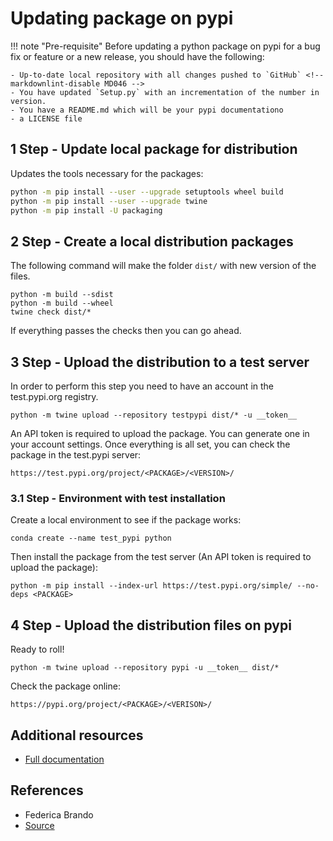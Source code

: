 # Updating package on pypi

!!! note "Pre-requisite"
    Before updating a python package on pypi for a bug fix or feature or a new release, you should have the following:

    - Up-to-date local repository with all changes pushed to `GitHub` <!-- markdownlint-disable MD046 -->
    - You have updated `Setup.py` with an incrementation of the number in version.
    - You have a README.md which will be your pypi documentationo
    - a LICENSE file

## **1 Step** - Update local package for distribution

Updates the tools necessary for the packages:

```sh
python -m pip install --user --upgrade setuptools wheel build
python -m pip install --user --upgrade twine
python -m pip install -U packaging
```

## **2 Step** - Create a local distribution packages

The following command will make the folder `dist/` with new version of the files.

    python -m build --sdist
    python -m build --wheel
    twine check dist/*

If everything passes the checks then you can go ahead.

## **3 Step** - Upload the distribution to a test server

In order to perform this step you need to have an account in the test.pypi.org registry.

    python -m twine upload --repository testpypi dist/* -u __token__

An API token is required to upload the package. You can generate one in your account settings. Once everything is
all set, you can check the package in the test.pypi server:

    https://test.pypi.org/project/<PACKAGE>/<VERSION>/

### **3.1 Step** - Environment with test installation

Create a local environment to see if the package works:

    conda create --name test_pypi python

Then install the package from the test server (An API token is required to upload the package):

    python -m pip install --index-url https://test.pypi.org/simple/ --no-deps <PACKAGE>

## **4 Step** - Upload the distribution files on pypi

Ready to roll!

    python -m twine upload --repository pypi -u __token__ dist/*

Check the package online:

    https://pypi.org/project/<PACKAGE>/<VERISON>/

## Additional resources

- [Full documentation](https://packaging.python.org/en/latest/tutorials/packaging-projects/)

## References

- Federica Brando
- [Source](https://widdowquinn.github.io/coding/update-pypi-package/)
